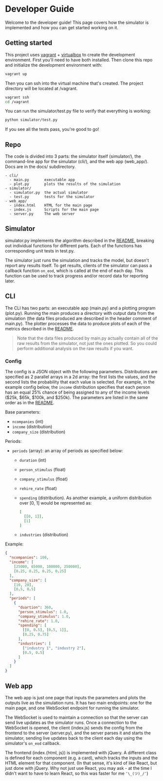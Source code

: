 # Developer Guide

Welcome to the developer guide! This page covers how the simulator is
implemented and how you can get started working on it.

## Getting started

This project uses [vagrant](https://vagrantup.com) +
[virtualbox](https://virtualbox.org) to create the development environment.
First you'll need to have both installed. Then clone this repo and initialize
the development environment with:

```bash
vagrant up
```

Then you can ssh into the virtual machine that's created. The project directory
will be located at /vagrant.

```bash
vagrant ssh
cd /vagrant
```

You can run the simulator/test.py file to verify that everything is working:

```bash
python simulator/test.py
```

If you see all the tests pass, you're good to go!

## Repo

The code is divided into 3 parts: the simulator itself (simulator/), the
command-line app for the simulator (cli/), and the web app (web_app/). Docs are
in the docs/ subdirectory.

```
- cli/
  - main.py       executable app
  - plot.py       plots the results of the simulation
- simulator/
  - simulator.py  the actual simulator
  - test.py       tests for the simulator
- web_app/
  - index.html    HTML for the main page
  - index.js      Scripts for the main page
  - server.py     The web server
```

## Simulator

simulator.py implements the algorithm described in the
[README](../README.md#simulation-algorithm), breaking out individual functions
for different parts. Each of the functions has corresponding unit tests in
test.py.

The simulator just runs the simulation and tracks the model, but doesn't report
any results itself. To get results, clients of the simulator can pass a callback
function `on_eod`, which is called at the end of each day. This function can be
used to track progress and/or record data for reporting later.

## CLI

The CLI has two parts: an executable app (main.py) and a plotting program
(plot.py). Running the main produces a directory with output data from the
simulation (the data files produced are described in the header comment of
main.py). The plotter processes the data to produce plots of each of the metrics
described in the [README](../README.md#outputs).

> Note that the data files produced by main.py actually contain all of the raw
results from the simulator, not just the ones plotted. So you could perform
additional analysis on the raw results if you want.

### Config

The config is a JSON object with the following parameters. Distributions are
specified as 2 parallel arrays in a 2d array: the first lists the values, and
the second lists the probability that each value is selected. For example,
in the example config below, the `income` distribution specifies that each
person has an equal 25% chance of being assigned to any of the income levels
($25k, $65k, $100k, and $250k). The parameters are listed in the same order as
in the [README](../README.md#inputs).

Base parameters:

- `ncompanies` (int)
- `income` (distribution)
- `company_size` (distribution)

Periods:

- `periods` (array): an array of periods as specified below:
  - `duration` (int)
  - `person_stimulus` (float)
  - `company_stimulus` (float)
  - `rehire_rate` (float)
  - `spending` (distribution). As another example, a uniform distribution over
    [0, 1] would be represented as:

    ```json
    [
      [[0, 1]],
      [1]
    ]
    ```

  - `industries` (distribution)

Example:

```json
{
  "ncompanies": 100,
  "income": [
    [25000, 65000, 100000, 250000],
    [0.25, 0.25, 0.25, 0.25]
  ],
  "company_size": [
    [10, 20],
    [0.5, 0.5]
  ],
  "periods": [
    {
      "duartion": 360,
      "person_stimulus": 1.0,
      "company_stimulus": 1.0,
      "rehire_rate": 1.0,
      "spending": [
        [[0, 0.5], [0.5, 1]],
        [0.25, 0.75]
      ],
      "industries": [
        ["industry 1", "industry 2"],
        [0.5, 0.5]
      ]
    }
  ]
}
```

## Web app

The web app is just one page that inputs the parameters and plots the outputs
live as the simulation runs. It has two main endpoints: one for the main page,
and one WebSocket endpoint for running the simulator.

The WebSocket is used to maintain a connection so that the server can send live
updates as the simulator runs. Once a connection to the WebSocket is opened, the
client (index.js) sends the config from the frontend to the server (server.py),
and the server parses it and starts the simulator, sending live updates back to
the client each day using the simulator's `on_eod` callback.

The frontend (index.{html, js}) is implemented with jQuery. A different class
is defined for each component (e.g. a card), which tracks the inputs and the
HTML element for that component. (In that sense, it's kind of like React, but
just done with jQuery. Why not just use React, you may ask - at the time I
didn't want to have to learn React, so this was faster for me `¯\_(ツ)_/¯`)

